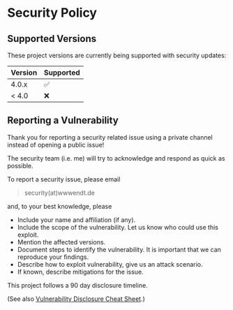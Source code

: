 # Security Policy

## Supported Versions

These project versions are currently being supported with security updates:

| Version | Supported          |
| ------- | ------------------ |
| 4.0.x   | :white_check_mark: |
| < 4.0   | :x:                |


## Reporting a Vulnerability

<!--
Use this section to tell people how to report a vulnerability.

Tell them where to go, how often they can expect to get an update on a
reported vulnerability, what to expect if the vulnerability is accepted or
declined, etc.
-->

Thank you for reporting a security related issue using a private channel 
instead of opening a public issue!

The security team (i.e. me) will try to acknowledge and respond as quick as 
possible.

To report a security issue, please email 

> security(at)wwwendt.de

and, to your best knowledge, please

- Include your name and affiliation (if any).
- Include the scope of the vulnerability. Let us know who could use this exploit.
- Mention the affected versions.
- Document steps to identify the vulnerability. It is important that we can 
  reproduce your findings.
- Describe how to exploit vulnerability, give us an attack scenario.
- If known, describe mitigations for the issue.

This project follows a 90 day disclosure timeline.

(See also [Vulnerability Disclosure Cheat Sheet](https://cheatsheetseries.owasp.org/cheatsheets/Vulnerability_Disclosure_Cheat_Sheet.html#initial-report).)
